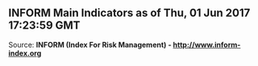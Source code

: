 ## INFORM Main Indicators as of Thu, 01 Jun 2017 17:23:59 GMT

Source: **INFORM (Index For Risk Management) - http://www.inform-index.org**